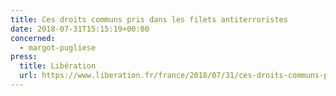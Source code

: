```yaml
---
title: Ces droits communs pris dans les filets antiterroristes
date: 2018-07-31T15:15:19+00:00
concerned:
  - margot-pugliese
press:
  title: Libération
  url: https://www.liberation.fr/france/2018/07/31/ces-droits-communs-pris-dans-les-filets-antiterroristes-mon-client-me-dit-toujours-ce-costume-est-tr_1669776
---
```

